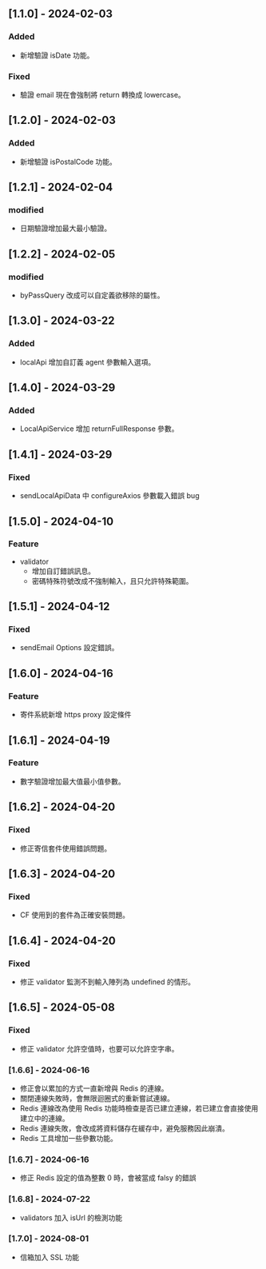 ## [1.1.0] - 2024-02-03

### Added

- 新增驗證 isDate 功能。

### Fixed

- 驗證 email 現在會強制將 return 轉換成 lowercase。

## [1.2.0] - 2024-02-03

### Added

- 新增驗證 isPostalCode 功能。

## [1.2.1] - 2024-02-04

### modified

- 日期驗證增加最大最小驗證。

## [1.2.2] - 2024-02-05

### modified

- byPassQuery 改成可以自定義欲移除的屬性。

## [1.3.0] - 2024-03-22

### Added

- localApi 增加自訂義 agent 參數輸入選項。

## [1.4.0] - 2024-03-29

### Added

- LocalApiService 增加 returnFullResponse 參數。

## [1.4.1] - 2024-03-29

### Fixed

- sendLocalApiData 中 configureAxios 參數載入錯誤 bug

## [1.5.0] - 2024-04-10

### Feature

- validator
  - 增加自訂錯誤訊息。
  - 密碼特殊符號改成不強制輸入，且只允許特殊範圍。

## [1.5.1] - 2024-04-12

### Fixed

- sendEmail Options 設定錯誤。

## [1.6.0] - 2024-04-16

### Feature

- 寄件系統新增 https proxy 設定條件

## [1.6.1] - 2024-04-19

### Feature

- 數字驗證增加最大值最小值參數。

## [1.6.2] - 2024-04-20

### Fixed

- 修正寄信套件使用錯誤問題。

## [1.6.3] - 2024-04-20

### Fixed

- CF 使用到的套件為正確安裝問題。

## [1.6.4] - 2024-04-20

### Fixed

- 修正 validator 監測不到輸入陣列為 undefined 的情形。

## [1.6.5] - 2024-05-08

### Fixed

- 修正 validator 允許空值時，也要可以允許空字串。

### [1.6.6] - 2024-06-16

- 修正會以累加的方式一直新增與 Redis 的連線。
- 關閉連線失敗時，會無限迴圈式的重新嘗試連線。
- Redis 連線改為使用 Redis 功能時檢查是否已建立連線，若已建立會直接使用建立中的連線。
- Redis 連線失敗，會改成將資料儲存在緩存中，避免服務因此崩潰。
- Redis 工具增加一些參數功能。

### [1.6.7] - 2024-06-16

- 修正 Redis 設定的值為整數 0 時，會被當成 falsy 的錯誤

### [1.6.8] - 2024-07-22

- validators 加入 isUrl 的檢測功能

### [1.7.0] - 2024-08-01

- 信箱加入 SSL 功能
